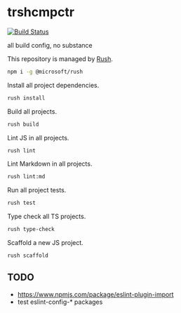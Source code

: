 # trshcmpctr

[![Build Status](https://cloud.drone.io/api/badges/shanedg/trshcmpctr/status.svg)](https://cloud.drone.io/shanedg/trshcmpctr)

all build config, no substance

This repository is managed by [Rush](https://rushjs.io/pages/developer/new_developer/).

```sh
npm i -g @microsoft/rush
```

Install all project dependencies.

```sh
rush install
```

Build all projects.

```sh
rush build
```

Lint JS in all projects.

```sh
rush lint
```

Lint Markdown in all projects.

```sh
rush lint:md
```

Run all project tests.

```sh
rush test
```

Type check all TS projects.

```sh
rush type-check
```

Scaffold a new JS project.

```sh
rush scaffold
```

## TODO

* <https://www.npmjs.com/package/eslint-plugin-import>
* test eslint-config-* packages
